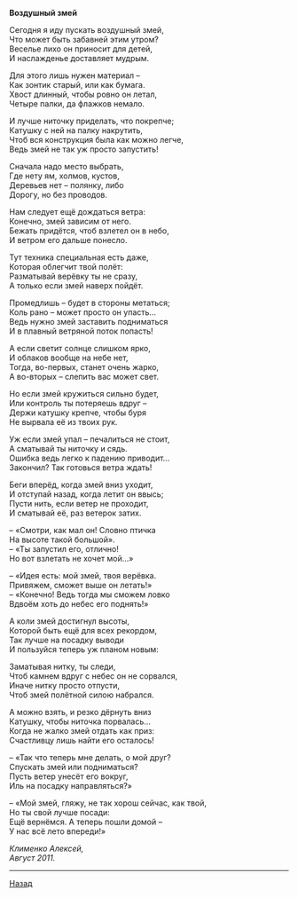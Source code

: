 ﻿**Воздушный змей**  

Сегодня я иду пускать воздушный змей,  
Что может быть забавней этим утром?  
Веселье лихо он приносит для детей,  
И наслажденье доставляет мудрым.  

Для этого лишь нужен материал –  
Как зонтик старый, или как бумага.  
Хвост длинный, чтобы ровно он летал,  
Четыре палки, да флажков немало.  

И лучше ниточку приделать, что покрепче;  
Катушку с ней на палку накрутить,  
Чтоб вся конструкция была как можно легче,  
Ведь змей не так уж просто запустить!  

Сначала надо место выбрать,  
Где нету ям, холмов, кустов,  
Деревьев нет – полянку, либо  
Дорогу, но без проводов.  

Нам следует ещё дождаться ветра:  
Конечно, змей зависим от него.  
Бежать придётся, чтоб взлетел он в небо,  
И ветром его дальше понесло.  

Тут техника специальная есть даже,  
Которая облегчит твой полёт:  
Разматывай верёвку ты не сразу,  
А только если змей наверх пойдёт.  

Промедлишь – будет в стороны метаться;  
Коль рано – может просто он упасть…  
Ведь нужно змей заставить подниматься  
И в плавный ветряной поток попасть!  

А если светит солнце слишком ярко,  
И облаков вообще на небе нет,  
Тогда, во-первых, станет очень жарко,  
А во-вторых – слепить вас может свет.  

Но если змей кружиться сильно будет,  
Или контроль ты потеряешь вдруг –  
Держи катушку крепче, чтобы буря  
Не вырвала её из твоих рук.  

Уж если змей упал – печалиться не стоит,  
А сматывай ты ниточку и сядь.  
Ошибка ведь легко к падению приводит…  
Закончил? Так готовься ветра ждать!  

Беги вперёд, когда змей вниз уходит,  
И отступай назад, когда летит он ввысь;  
Пусти нить, если ветер не проходит,  
И сматывай её, раз ветерок затих.  

– «Смотри, как мал он! Словно птичка  
На высоте такой большой».  
– «Ты запустил его, отлично!  
Но вот взлетать не хочет мой…»  

– «Идея есть: мой змей, твоя верёвка.  
Привяжем, сможет выше он летать!»  
– «Конечно! Ведь тогда мы сможем ловко  
Вдвоём хоть до небес его поднять!»  

А коли змей достигнул высоты,  
Которой быть ещё для всех рекордом,  
Так лучше на посадку выводи  
И пользуйся теперь уж планом новым:  

Заматывая нитку, ты следи,  
Чтоб камнем вдруг с небес он не сорвался,  
Иначе нитку просто отпусти,  
Чтоб змей полётной силою набрался.  

А можно взять, и резко дёрнуть вниз  
Катушку, чтобы ниточка порвалась…  
Когда не жалко змей отдать как приз:  
Счастливцу лишь найти его осталось!  

– «Так что теперь мне делать, о мой друг?  
Спускать змей или подниматься?  
Пусть ветер унесёт его вокруг,  
Иль на посадку направляться?»  

– «Мой змей, гляжу, не так хорош сейчас, как твой,  
Но ты свой лучше посади:  
Ещё вернёмся. А теперь пошли домой –  
У нас всё лето впереди!»  

_Клименко Алексей,_  
_Август 2011._  

---

[Назад](./)
